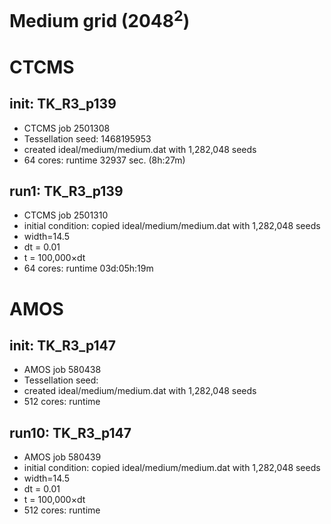 # Medium grid (2048<sup>2</sup>)

# CTCMS
## init: TK_R3_p139
* CTCMS job 2501308
* Tessellation seed: 1468195953
* created ideal/medium/medium.dat with 1,282,048 seeds
* 64 cores: runtime 32937 sec. (8h:27m)

## run1: TK_R3_p139
* CTCMS job 2501310
* initial condition: copied ideal/medium/medium.dat with 1,282,048 seeds
* width=14.5
* dt = 0.01
* t = 100,000&times;dt
* 64 cores: runtime 03d:05h:19m


# AMOS
## init: TK_R3_p147
* AMOS job 580438
* Tessellation seed: 
* created ideal/medium/medium.dat with 1,282,048 seeds
* 512 cores: runtime 

## run10: TK_R3_p147
* AMOS job 580439
* initial condition: copied ideal/medium/medium.dat with 1,282,048 seeds
* width=14.5
* dt = 0.01
* t = 100,000&times;dt
* 512 cores: runtime 

